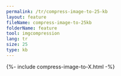 ```yaml
---
permalink: /tr/compress-image-to-25-kb
layout: feature
fileName: compress-image-to-25kb
folderName: feature
tool: imgcompression
lang: tr
size: 25
type: kb
---
```


{%- include compress-image-to-X.html -%}
